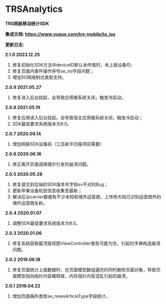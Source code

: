 # TRSAnalytics
**TRS网脉移动统计SDK**

**集成文档: https://www.yuque.com/trs-mobile/ta_ios**

**更新日志:**

**2.1.0 2023.12.25**  
1. 修复初始化SDK方法中deviceID默认未传值时，未上报设备ID;  
2. 修复页面内事件操作序号se_no字段问题；  
3. 增加5G网络制式类型支持。

**2.0.9 2021.05.27**  
1. 修复进入后台挂起，会导致应用被系统关闭，触发冷启动。

**2.0.8 2021.05.19**  
1. 修复应用进入后台挂起，会导致宿主应用被系统关闭，触发冷启动；  
2. SDK最低要求系统版本为9.0。

**2.0.7 2020.09.14**  
1. 增加网脉SDK设备码（江苏新华日报项目需要）

**2.0.6 2020.06.18**  
1. 修正离开页面调用偶尔引发的崩溃问题。

**2.0.5  2020.05.28**  
1. 修复提交到后端的SDK版本号字段sv不对的Bug；  
2. 更新苹果设备机型信息收集至最新；  
3. 解决后台carrier数据有不少未知和境外运营商，上传除大陆已识别运营商外的境外运营商名称。

**2.0.4  2020.01.07**  
1. 调整SDK最低要求系统版本为8.0。

**2.0.3  2020.01.06**  
1. 修复系统获取最顶层视图ViewController类型可能为空，引起的字典构造崩溃问题。

**2.0.2  2019.06.18**  
1. 修复页面统计上报数据时，在页面模型数组遍历的同时删除页面对象，导致页面模型指向指针内容被释放，内存指针内容混乱引起的崩溃。

**2.0.1  2019.04.22**  
1. 增加页面稿件类型se_newsArticleType字段统计。

